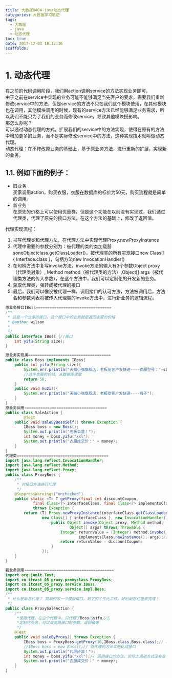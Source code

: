 ```yaml
---
title: 大数据0404-java动态代理
categories: 大数据学习笔记
tags:
  - 大数据
  - java
  - 动态代理
toc: true
date: 2017-12-03 18:18:16
scaffolds:
---
```


# 1. 动态代理
在之前的代码调用阶段，我们用action调用service的方法实现业务即可。  
由于之前在service中实现的业务可能不能够满足当先客户的要求，需要我们重新修改service中的方法，但是service的方法不只在我们这个模块使用，在其他模块也在调用，其他模块调用的时候，现有的service方法已经能够满足业务需求，所以我们不能只为了我们的业务而修改service，导致其他模块授影响。  
那怎么办呢？  
可以通过动态代理的方式，扩展我们的service中的方法实现，使得在原有的方法中增加更多的业务，而不是实际修改service中的方法，这种实现技术就叫做动态代理。  
动态代理：在不修改原业务的基础上，基于原业务方法，进行重新的扩展，实现新的业务。  
## 1.1. 例如下面的例子：  
- 旧业务  
买家调用action，购买衣服，衣服在数据库的标价为50元，购买流程就是简单的调用。
- 新业务  
在原先的价格上可以使用优惠券，但是这个功能在以前没有实现过，我们通过代理类，代理了原先的接口方法，在这个方法的基础上，修改了返回值。
	 
代理实现流程：
1. 书写代理类和代理方法，在代理方法中实现代理Proxy.newProxyInstance
1. 代理中需要的参数分别为：被代理的类的类加载器soneObjectclass.getClassLoader()，被代理类的所有实现接口new Class[] { Interface.class }，句柄方法new InvocationHandler()
1. 在句柄方法中复写invoke方法，invoke方法的输入有3个参数Object proxy（代理类对象）, Method method（被代理类的方法）,Object[] args（被代理类方法的传入参数），在这个方法中，我们可以定制化的开发新的业务。
1. 获取代理类，强转成被代理的接口
1. 最后，我们可以像没被代理一样，调用接口的认可方法，方法被调用后，方法名和参数列表将被传入代理类的invoke方法中，进行新业务的逻辑流程。


```java
原业务接口IBoss=================================
/**
 * 这是一个业务的接口，这个接口中的业务就是返回衣服的价格
 * @author wilson
 *
 */
public interface IBoss {//接口
	int yifu(String size);
}

原业务实现类====================================
public class Boss implements IBoss{
	public int yifu(String size){
		System.err.println("天猫小强旗舰店，老板给客户发快递----衣服型号："+size);
		//这件衣服的价钱，从数据库读取
		return 50;
	}
	public void kuzi(){
		System.err.println("天猫小强旗舰店，老板给客户发快递----裤子");
	}
}
原业务调用====================================
public class SaleAction {
		@Test
	public void saleByBossSelf() throws Exception {
		IBoss boss = new Boss();
		System.out.println("老板自营！");
		int money = boss.yifu("xxl");
		System.out.println("衣服成交价：" + money);
	}
}
代理类========================================
import java.lang.reflect.InvocationHandler;
import java.lang.reflect.Method;
import java.lang.reflect.Proxy;
public class ProxyBoss {
	/**
	 * 对接口方法进行代理
	 */
	@SuppressWarnings("unchecked")
	public static <T> T getProxy(final int discountCoupon,
			final Class<?> interfaceClass, final Class<?> implementsClass)
			throws Exception {
		return (T) Proxy.newProxyInstance(interfaceClass.getClassLoader(),
				new Class[] { interfaceClass }, new InvocationHandler() {
					public Object invoke(Object proxy, Method method,
							Object[] args) throws Throwable {
						Integer returnValue = (Integer) method.invoke(
								implementsClass.newInstance(), args);// 调用原始对象以后返回的值
						return returnValue - discountCoupon;
					}
				});
	}
}

新业务调用=======================================
import org.junit.Test;
import cn.itcast_05_proxy.proxyclass.ProxyBoss;
import cn.itcast_05_proxy.service.IBoss;
import cn.itcast_05_proxy.service.impl.Boss;
/**
 * 什么是动态代理？ 简单的写一个模板接口，剩下的个性化工作，好给动态代理来完成！
 */
public class ProxySaleAction {
	/**
	 *使用代理，在这个代理中，只代理了Boss的yifu方法
	 *定制化业务，可以改变原接口的参数、返回值等
	 */
	@Test
	public void saleByProxy() throws Exception {
		IBoss boss = ProxyBoss.getProxy(10,IBoss.class,Boss.class);// 将代理的方法实例化成接口
		//IBoss boss = new Boss();// 将代理的方法实例化成接口
		System.out.println("代理经营！");
		int money = boss.yifu("xxl");// 调用接口的方法，实际上调用方式没有变
		System.out.println("衣服成交价：" + money);
	}
}

```
